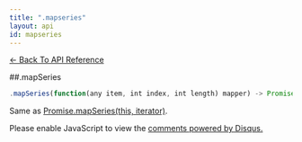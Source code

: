 ```yaml
---
title: ".mapseries"
layout: api
id: mapseries
---
```


[← Back To API Reference](/docs/api-reference.html)
<div class="api-code-section"><markdown>
##.mapSeries

```js
.mapSeries(function(any item, int index, int length) mapper) -> Promise
```

Same as [Promise.mapSeries(this, iterator)](.).
</markdown></div>

<div id="disqus_thread"></div>
<script type="text/javascript">
    var disqus_title = ".mapSeries";
    var disqus_shortname = "bluebirdjs";
    var disqus_identifier = "disqus-id-mapSeries";

    (function() {
        var dsq = document.createElement("script"); dsq.type = "text/javascript"; dsq.async = true;
        dsq.src = "//" + disqus_shortname + ".disqus.com/embed.js";
        (document.getElementsByTagName("head")[0] || document.getElementsByTagName("body")[0]).appendChild(dsq);
    })();
</script>
<noscript>Please enable JavaScript to view the <a href="https://disqus.com/?ref_noscript" rel="nofollow">comments powered by Disqus.</a></noscript>
